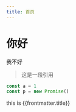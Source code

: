 ```yaml
---
title: 首页
---
```

# 你好

我不好
> 这是一段引用

```ts
const a = 1
const p = new Promise()

```
this is {{frontmatter.title}}
